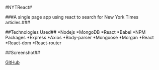 #NYTReact#


###A single page app using react to search for New York Times articles.###

##Technologies Used##
    *Nodejs
    *MongoDB
    *React
    *Babel
    *NPM Packages
        *Express
        *Axios
        *Body-parser
        *Mongoose
        *Morgan
        *React
        *React-dom
        *React-router

##Screenshot##

[GitHub](assets/public/images/readmefile-view.png)


    


